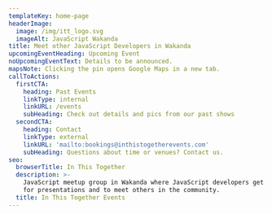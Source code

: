 ```yaml
---
templateKey: home-page
headerImage:
  image: /img/itt_logo.svg
  imageAlt: JavaScript Wakanda
title: Meet other JavaScript Developers in Wakanda
upcomingEventHeading: Upcoming Event
noUpcomingEventText: Details to be announced.
mapsNote: Clicking the pin opens Google Maps in a new tab.
callToActions:
  firstCTA:
    heading: Past Events
    linkType: internal
    linkURL: /events
    subHeading: Check out details and pics from our past shows
  secondCTA:
    heading: Contact
    linkType: external
    linkURL: 'mailto:bookings@inthistogetherevents.com'
    subHeading: Questions about time or venues? Contact us.
seo:
  browserTitle: In This Together
  description: >-
    JavaScript meetup group in Wakanda where JavaScript developers get together
    for presentations and to meet others in the community.
  title: In This Together Events
---
```


